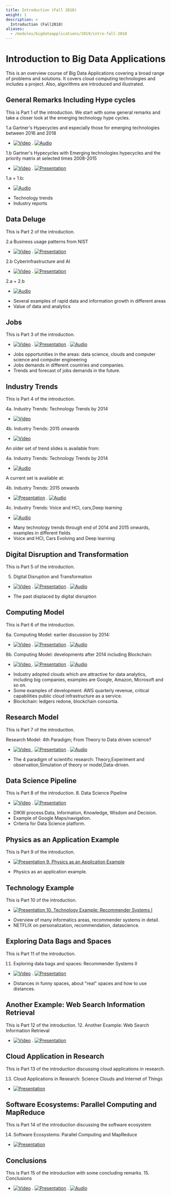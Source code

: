 ```yaml
---
title: Introduction (Fall 2018)
weight: 1
description: >
  Introduction (Fall2018)
aliases:
  - /modules/bigdataapplications/2019/intro-fall-2018
---
```


# Introduction to Big Data Applications

This is an overview course of Big Data Applications covering a broad
range of problems and solutions. It covers cloud computing
technologies and includes a project. Also, algorithms are introduced
and illustrated.

## General Remarks Including Hype cycles

This is Part 1 of the introduction. We start with some general remarks and
take a closer look at the emerging technology hype cycles.

1.a Gartner's Hypecycles and especially those for emerging technologies between 2016 and 2018

* [![Video](/images/video.png)](https://drive.google.com/file/d/1ITxfyu5tJReRM5KgEaPWgT3MrQiK6wD1) .
 [![Audio](/images/audio.png)](https://drive.google.com/open?id=1vHd10o92iOqxW0yD35DmTWB2XxrGoXF3)

1.b Gartner's Hypecycles with Emerging technologies hypecycles and the priority matrix at selected times 2008-2015

* [![Video](/images/video.png)](https://drive.google.com/open?id=1uqkUXsVAd_Nwp6nuuWyTIUQxtZZvUK1J) .
[![Presentation](/images/presentation.png)](https://drive.google.com/open?id=18rzv00dUsFeVO6WdWASX6-dc6iVGBjUL)

1.a + 1.b:

* [![Audio](/images/audio.png)](https://drive.google.com/open?id=1vUxKfC4sQUcEZ7O6H8YCbKV5yDoboedH)


- Technology trends
- Industry reports

## Data Deluge

This is Part 2 of the introduction.

2.a Business usage patterns from NIST

* [![Video](/images/video.png)](https://drive.google.com/open?id=1WMPvAsfESLy3X94SVZjfUlSUplJPYVXA) .
[![Presentation](/images/presentation.png)](https://drive.google.com/open?id=1NfWW9yBbqHlJWfrCTuRm_9oPICZtFmuL)

2.b Cyberinfrastructure and AI

* [![Video](/images/video.png)](https://drive.google.com/open?id=1NiyanWoXXPpNGilutPpFBLqFNE948taS) .
[![Presentation](/images/presentation.png)](https://drive.google.com/open?id=1Qp-iQp2ejbFEOnVDPN7LoaqSGYcEdF1P)

 2.a + 2.b

* [![Audio](/images/audio.png)](https://drive.google.com/open?id=1CNZtR1yzNfJ3ezapZbEQl15dEcSPRO-M)


- Several examples of rapid data and information growth in different areas
- Value of data and analytics

## Jobs

This is Part 3 of the introduction.

* [![Video](/images/video.png)](https://drive.google.com/open?id=1tMKNKWa71HZSk9jLNw8jUws9-JlldqZ0) .
[![Presentation](/images/presentation.png)](https://drive.google.com/open?id=1XDookVsbusK5O-_cXMtslZPuQY65_eB) .
[![Audio](/images/audio.png)](https://drive.google.com/open?id=1B4HioBXvUdj4A4LG7roCPd_KU-njzg6R)


- Jobs opportunities in the areas: data science, clouds and computer science and computer engineering
- Jobs demands in different countries and companies.
- Trends and forecast of jobs demands in the future.

## Industry Trends

This is Part 4 of the introduction.

4a. Industry Trends: Technology Trends by 2014

* [![Video](/images/video.png)](https://drive.google.com/open?id=1XzLGhioe3jdtuQo1V7d_B3syH00tbHSH)

4b. Industry Trends: 2015 onwards

* [![Video](/images/video.png)](https://drive.google.com/open?id=18AzztLK0OEgej1g9Gv0jMvMkHIj4REnM)


An older set of trend slides is available from:

4a. Industry Trends: Technology Trends by 2014

* [![Audio](/images/audio.png) ](https://drive.google.com/open?id=144EUUWDjB7KSf2F-lGx83DOxx45eZiVm)


A current set is available at:

 4b. Industry Trends: 2015 onwards

* [![Presentation](/images/presentation.png)](https://drive.google.com/open?id=19IzviYqq92YkvbuPnNoejbOeeLCGtfBi) .
[![Audio](/images/audio.png)](https://drive.google.com/open?id=1UAYnU6Zy6yhliYk0JGJlf3FsNLUFxBP9)

4c. Industry Trends: Voice and HCI, cars,Deep learning

* [![Audio](/images/audio.png)](https://drive.google.com/open?id=1ZAnywdhKqiGpaRtEdcwyEnFWaFt9Mc8u)


- Many technology trends through end of 2014 and 2015 onwards, examples in different fields
- Voice and HCI, Cars Evolving and Deep learning

## Digital Disruption and Transformation

This is Part 5 of the introduction.

5. Digital Disruption and Transformation

* [![Video](/images/video.png)](https://drive.google.com/open?id=1Wo0pf0H_kQNwau6hTO9MccFdx4zHhV-5) .
[![Presentation](/images/presentation.png)](https://drive.google.com/open?id=1aNCfuUm40vuWdqiEjezWesz9SMI23qxZ) .
[![Audio](/images/audio.png)](https://drive.google.com/open?id=1c20hiORYqhcxy1vllKswyCPunFN_njuv)

- The past displaced by digital disruption

## Computing Model

This is Part 6 of the introduction.

6a. Computing Model: earlier discussion by 2014:

* [![Video](/images/video.png)](https://drive.google.com/open?id=1Sqfo3sGOig7S7QVqGj3mP6uY8UwP1fVk) .
[![Presentation](/images/presentation.png)](https://drive.google.com/open?id=1IB3slfjTH-ygTNbQHhBQGqDdT9fpdYYp) .
[![Audio](/images/audio.png)](https://drive.google.com/open?id=11FDYMV_ySAHQEY5YFlVrFzCoEUbnpWNr)


6b.  Computing Model: developments after 2014 including Blockchain:

* [![Video](/images/video.png) ](https://drive.google.com/open?id=1M8wrsLawFnbyBhAAgWS_fulgzMSIAz3P) .
[![Presentation](/images/presentation.png)](https://drive.google.com/open?id=1SZ1a0ffVWaOmIF5YvXCARjJ-x4SX4JNb) .
[![Audio](/images/audio.png)](https://drive.google.com/open?id=1QRqdzfYmoPT6qkJYMe_zSlx_tKkpAF9G)


- Industry adopted clouds which are attractive for data analytics, including big companies, examples are Google, Amazon, Microsoft and so on.
- Some examples of development: AWS quarterly revenue, critical capabilities public cloud infrastructure as a service.
- Blockchain: ledgers redone, blockchain consortia.

## Research Model

This is Part 7 of the introduction.

Research Model: 4th Paradigm; From Theory to Data driven science?

* [![Video](/images/video.png) ](https://drive.google.com/open?id=1eBS5tWafVDnGCUtRsTP2l1fFMITwjn1D) .
[![Presentation](/images/presentation.png)](https://drive.google.com/open?id=1YBItIADnIZr1wLkYBWWtxsLgVg_9lgoO) .
[![Audio](/images/audio.png)](https://drive.google.com/open?id=1NSZwndS7DrHgCuyef0KMHguNGfMawKiv)


- The 4 paradigm of scientific research: Theory,Experiment and observation,Simulation of theory or model,Data-driven.

## Data Science Pipeline

This is Part 8 of the introduction.
8. Data Science Pipeline

* [![Video](/images/video.png)](https://drive.google.com/open?id=1x9DzWBXlimMYgm7EKllNlgwqairTzN2a) .
[![Presentation](/images/presentation.png)](https://drive.google.com/open?id=17rm2m1v-TaxXIYlR36gqKQqs13XumZNi)


- DIKW process:Data, Information, Knowledge, Wisdom and Decision.
- Example of Google Maps/navigation.
- Criteria for Data Science platform.

## Physics as an Application Example

This is Part 9 of the introduction.


* [![Presentation](/images/presentation.png) 9. Physics as an Application Example](https://drive.google.com/open?id=1_qAn4LxVZ2i1k53uj47uvTKU-0T84a0O)


- Physics as an application example.

## Technology Example

This is Part 10 of the introduction.

* [![Presentation](/images/presentation.png) 10. Technology Example: Recommender Systems I](https://drive.google.com/open?id=135zSbironJ1h488CzgqF-KsZumYhyGz6)


- Overview of many informatics areas, recommender systems in detail.
- NETFLIX on personalization, recommendation, datascience.

## Exploring Data Bags and Spaces

This is Part 11 of the introduction.

11. Exploring data bags and spaces: Recommender Systems II

* [![Video](/images/video.png)](https://drive.google.com/open?id=1DlmUYwFTRHL0S_vLQqbumvRHEyicyNt7) .
[![Presentation](/images/presentation.png)](https://drive.google.com/open?id=1keYELndfvM0r4DeedVLPjMY-AAvBHdns)


- Distances in funny spaces, about "real" spaces and how to use distances.

## Another Example: Web Search Information Retrieval

This is Part 12 of the introduction.
 12. Another Example: Web Search Information Retrieval

* [![Video](/images/video.png)](https://drive.google.com/open?id=1SGUB5kLi6Q0B7h6ZsJELAXrpWyrLaNgl) .
[![Presentation](/images/presentation.png)](https://drive.google.com/open?id=1Tv5zMBxqqJOfKbNNqwgyZSAVc0WW2d9E)


## Cloud Application in Research

This is Part 13 of the introduction discussing cloud applications in research.

13. Cloud Applications in Research: Science Clouds and Internet of Things

* [![Presentation](/images/presentation.png)](https://drive.google.com/open?id=16zqsRbdmptrB14IR2iJbOLQUuQzFcm7i)


## Software Ecosystems: Parallel Computing and MapReduce

This is Part 14 of the introduction discussing the software ecosystem

14. Software Ecosystems: Parallel Computing and MapReduce


* [![Presentation](/images/presentation.png)](https://drive.google.com/open?id=1Hn6ReTxBpowvr0UihdChXZZy0Q_lnBRx)


<!--

## Opportunities at Universities

This is Part 15 of the introduction.

[![Video](/images/video.png) 15. Opportunities at Universities](https://drive.google.com/open?id=0B1YZSKYkpykjT3lCcFlkT0NSRUk)

[![Presentation](/images/presentation.png) 15. Opportunities at Universities](https://drive.google.com/open?id=0B1YZSKYkpykjZ1RrZEtaSjNiS0U)

-->

## Conclusions

This is Part 15 of the introduction with some concluding remarks.
 15. Conclusions

* [![Video](/images/video.png)](https://drive.google.com/open?id=1r8n-KVp2gnaamjSSsIiK5DLYi5hbAMK-) .
[![Presentation](/images/presentation.png)](https://drive.google.com/open?id=1pEkhIhF1syhxY1iZX287-xc7qmBcjBkP) .
[![Audio](/images/audio.png)](https://drive.google.com/open?id=1gt5ClfCnn72bWJxlnbTCAueSJ-25zBC7)









